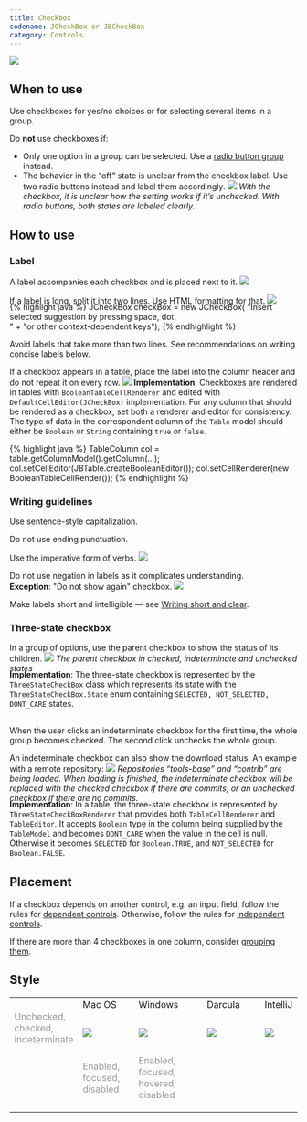 ```yaml
---
title: Checkbox
codename: JCheckBox or JBCheckBox
category: Controls
---
```


![]({{site.baseurl}}/images/checkbox/checkbox_example.png)

## When to use

Use checkboxes for yes/no choices or for selecting several items in a group.

Do **not** use checkboxes if:
* Only one option in a group can be selected. Use a [radio button group]({{site.baseurl}}/controls/radio_button) instead.
* The behavior in the “off” state is unclear from the checkbox label. Use two radio buttons instead and label them accordingly.
![]({{site.baseurl}}/images/checkbox/when_to_use.png)
*With the checkbox, it is unclear how the setting works if it’s unchecked. With radio buttons, both states are labeled clearly.*


## How to use

### Label

A label accompanies each checkbox and is placed next to it.
![]({{site.baseurl}}/images/checkbox/checkbox_label.png)

If a label is long, split it into two lines. Use HTML formatting for that.
![]({{site.baseurl}}/images/checkbox/label_twoline.png)
<p class="noanchor" style="margin-top: -20px;"></p>
<div class="code-block__wrapper">{% highlight java %}
JCheckBox checkBox = new JCheckBox(
    "<html>Insert selected suggestion by  pressing space, dot,<br/>" +
    "or other context-dependent keys</html>");
{% endhighlight %}</div>

Avoid labels that take more than two lines. See recommendations on writing concise labels below.

If a checkbox appears in a table, place the label into the column header and do not repeat it on every row.
![]({{site.baseurl}}/images/checkbox/checkbox_table.png)
**Implementation**: Checkboxes are rendered in tables with `BooleanTableCellRenderer` and edited with `DefaultCellEditor(JCheckBox)` implementation. For any column that should be rendered as a checkbox, set both a renderer and editor for consistency. The type of data in the correspondent column of the `Table` model should either be `Boolean` or `String` containing `true` or `false`.

<div class="code-block__wrapper">{% highlight java %}
TableColumn col = table.getColumnModel().getColumn(...);
col.setCellEditor(JBTable.createBooleanEditor());
col.setCellRenderer(new BooleanTableCellRender());
{% endhighlight %}</div>


### Writing guidelines

Use sentence-style capitalization. 

Do not use ending punctuation.

Use the imperative form of verbs.
![]({{site.baseurl}}/images/checkbox/label_short.png)

Do not use negation in labels as it complicates understanding.  
**Exception**: "Do not show again" checkbox.
![]({{site.baseurl}}/images/checkbox/label_answeryes.png)

Make labels short and intelligible — see [Writing short and clear]({{site.baseurl}}/text/writing_short).


### Three-state checkbox

In a group of options, use the parent checkbox to show the status of its children.
![]({{site.baseurl}}/images/checkbox/indeterminate_checkbox.png)
*The parent checkbox in checked, indeterminate and unchecked states*

<p class="noanchor" style="margin-top: -20px; margin-bottom: 30px;">
<b>Implementation</b>: The three-state checkbox is represented by the <code>ThreeStateCheckBox</code> class which represents its state with the <code>ThreeStateCheckBox.State</code> enum containing <code>SELECTED, NOT_SELECTED, DONT_CARE</code> states.
</p>

When the user clicks an indeterminate checkbox for the first time, the whole group becomes checked. The second click unchecks the whole group.

An indeterminate checkbox can also show the download status. An example with a remote repository:
![]({{site.baseurl}}/images/checkbox/indeterminate_status.png)
*Repositories “tools-base” and “contrib” are being loaded. When loading is finished, the indeterminate checkbox will be replaced with the checked checkbox if there are commits, or an unchecked checkbox if there are no commits.*

<p class="noanchor" style="margin-top: -20px; margin-bottom: 30px;">
<b>Implementation</b>: In a table, the three-state checkbox is represented by <code>ThreeStateCheckBoxRenderer</code> that provides both <code>TableCellRenderer</code> and <code>TableEditor</code>. It accepts <code>Boolean</code> type in the column being supplied by the <code>TableModel</code> and becomes <code>DONT_CARE</code> when the value in the cell is null. Otherwise it becomes <code>SELECTED</code> for <code>Boolean.TRUE</code>, and <code>NOT_SELECTED</code> for <code>Boolean.FALSE</code>.
</p>


## Placement

If a checkbox depends on another control, e.g. an input field, follow the rules for [dependent controls]({{site.baseurl}}/principles/layout/#lay-out-dependent-controls). Otherwise, follow the rules for [independent controls]({{site.baseurl}}/principles/layout/#arrange-independent-controls).

If there are more than 4 checkboxes in one column, consider [grouping them]({{site.baseurl}}/principles/layout/#group-controls).  

<!-- Commenting spacing. 
Kirill's comment: "Alignment, check to label spacing задавать не надо. Они в соответствии с гайдлайном по чекбоксам на каждую конкретную платформу. При группировке нескольких чекбоксов надо использовать правильный layout и панели. Это отдельная задача, над которой сейчас работает Алина. К чекбоксу это отношения не имеет."
-->

<!-- 
Spacing:

Label:
![]({{site.baseurl}}/images/checkbox/spacing_label.png)

Horizontal alignment with label:  
Windows theme:
![]({{site.baseurl}}/images/checkbox/spacing_horizontal_win.png)
Mac:
![]({{site.baseurl}}/images/checkbox/spacing_horizontal_mac.png)
Darcula:
![]({{site.baseurl}}/images/checkbox/spacing_horizontal_darcula.png)

Vertical group:
![]({{site.baseurl}}/images/checkbox/spacing_vertical.png)

Horizontal group:
![]({{site.baseurl}}/images/checkbox/spacing_horizontal_group.png)

Subgroup:
![]({{site.baseurl}}/images/checkbox/spacing_subgroup.png)

The distance between columns is at least 35 px. The longer the checkboxes’ labels are, the bigger the distance between the columns should be:
![]({{site.baseurl}}/images/checkbox/placement_two_columns.png)

Other controls:
![]({{site.baseurl}}/images/checkbox/spacing_combobox.png)
![]({{site.baseurl}}/images/checkbox/spacing_longlabel.png)
![]({{site.baseurl}}/images/checkbox/spacing_line.png)
-->

## Style
<table>
<col width="21%">
<col width="20%">
<col width="25%">
<col width="21%">
<col width="21%">
    <tr>
        <td>  </td>
        <td style="margin-left: 20px"> Mac OS </td>
        <td> Windows </td>
        <td> Darcula </td>
        <td> IntelliJ </td>
    </tr>
    <tr>
        <td> <p style="color: #999999; margin-top: -5px"> Unchecked,<br style="line-height:12px"/> checked,<br style="line-height:12px"/> indeterminate </p></td>
        <td> <img src="{{site.baseurl}}/images/checkbox/checkboxes-macos.png" style="margin: -5px 0 0 0"></td>
        <td> <img src="{{site.baseurl}}/images/checkbox/checkboxes-windows.png" style="margin: -5px 0 0 0"></td>
        <td> <img src="{{site.baseurl}}/images/checkbox/checkboxes-darcula.png" style="margin: -5px 0 0 0"></td>
        <td> <img src="{{site.baseurl}}/images/checkbox/checkboxes-intellij.png" style="margin: -5px 0 0 0"></td>
    </tr>
    <tr>
        <td>  </td>
        <td> <p style="color: #999999; margin-top: -5px;"> Enabled,<br style="line-height:12px"/> focused,<br style="line-height:12px"/> disabled </p> </td>
        <td> <p style="color: #999999; margin-top: -5px;"> Enabled,<br style="line-height:12px"/> focused,<br style="line-height:12px"/> hovered,<br style="line-height:12px"/> disabled </p> </td>
        <td>   </td>
        <td>   </td>        
    </tr>    
</table>

<!--
### Colors
<p class="noanchor"> The color keys can be used only in a UI theme plugin. </p>

<table>
 <col width="50%">
      <tr class="table-line">
         <td> Unchecked background </td>
         <td> Checkbox.Background.Default <br/>
              Checkbox.Background.Default.Dark </td>
     </tr>
     <tr class="table-line">
         <td> Checked background </td>
         <td> Checkbox.Background.Selected <br/>
              Checkbox.Background.Selected.Dark
         </td>
     </tr>
     <tr class="table-line">
         <td> Disabled background </td>
         <td> Checkbox.Background.Disabled <br/>
              Checkbox.Background.Disabled.Dark
         </td>
     </tr>
     <tr class="table-line">
         <td> Unchecked border </td>
         <td> Checkbox.Border.Default <br/>
              Checkbox.Border.Default.Dark 
         </td>
     </tr>
     <tr class="table-line">
         <td> Checked border </td>
         <td> Checkbox.Border.Selected <br/>
              Checkbox.Border.Selected.Dark 
         </td>
     </tr> 
     <tr class="table-line">
         <td> Disabled border </td>
         <td> Checkbox.Border.Disabled <br/>
              Checkbox.Border.Disabled.Dark 
         </td>
     </tr>
     <tr class="table-line">
          <td> Focused inner 1px border for unchecked state </td>
          <td> Checkbox.Focus.Thin.Default <br/>
               Checkbox.Focus.Thin.Default.Dark 
          </td>
      </tr>
      <tr class="table-line">
          <td> Focused inner 1px border for checked state </td>
          <td> Checkbox.Focus.Thin.Selected <br/>
               Checkbox.Focus.Thin.Selected.Dark
          </td>
      </tr>
      <tr class="table-line">
          <td> Focused outer 2px border </td>
          <td> Checkbox.Focus.Wide <br/>
               Checkbox.Focus.Wide.Dark
          </td>
      </tr>
      <tr class="table-line">
          <td> Checkmark fill </td>
          <td> Checkbox.Foreground.Selected <br/>
               Checkbox.Foreground.Selected.Dark 
          </td>
      </tr>
      <tr>
          <td> Disabled checkmark fill </td>
          <td> Checkbox.Foreground.Disabled <br/>
               Checkbox.Foreground.Disabled.Dark
          </td>
      </tr>             
</table>
-->